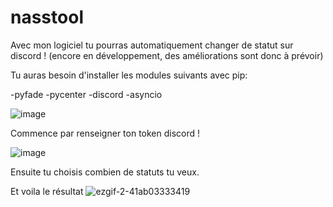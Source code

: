 # nasstool
Avec mon logiciel tu pourras automatiquement changer de statut sur discord ! (encore en développement, des améliorations sont donc à prévoir)

Tu auras besoin d'installer les modules suivants avec pip:

-pyfade
-pycenter
-discord
-asyncio

![image](https://user-images.githubusercontent.com/77907223/126354690-11202f96-7f9e-4d6b-8432-ebcf246c9a85.png)

Commence par renseigner ton token discord !

![image](https://user-images.githubusercontent.com/77907223/126355599-c50e9538-bf5b-44ae-ada5-1d3f82210752.png)

Ensuite tu choisis combien de statuts tu veux.

Et voila le résultat
![ezgif-2-41ab03333419](https://user-images.githubusercontent.com/77907223/126357005-4e853a77-8ee5-4fc9-89b2-c9ac96780f55.gif)






